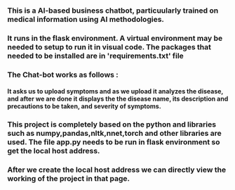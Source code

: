  ### This is a AI-based business chatbot, particuularly trained on medical information using AI methodologies.
 

 ### It runs in the flask environment. A virtual environment may be needed to setup to run it in visual code. The packages that needed to be installed are in 'requirements.txt' file
 
 ### The Chat-bot works as follows :
 
   #### It asks us to upload symptoms and as we upload it analyzes the disease, and after we are done it displays the the disease name, its description and precautions to be taken, and severity of symptoms. 
 ### This project is completely based on the python and libraries such as numpy,pandas,nltk,nnet,torch and other libraries are used. The file app.py needs to be run in flask environment so get the local host address.
 ### After we create the local host address we can directly view the working of the project in that page.
 
